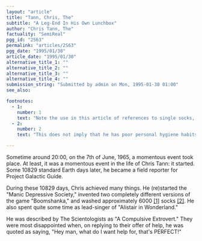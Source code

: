 ```yaml
---
layout: "article"
title: "Tann, Chris, The"
subtitle: "A Leg-End In His Own Lunchbox"
author: "Chris Tann, The"
factuality: "SemiReal"
pgg_id: "2S63"
permalink: "articles/2S63"
pgg_date: "1995/01/30"
article_date: "1995/01/30"
alternative_title_1: ""
alternative_title_2: ""
alternative_title_3: ""
alternative_title_4: ""
submission_string: "Submitted by admin on Mon, 1995-01-30 01:00"
see_also:

footnotes: 
  - 1:
    number: 1
    text: "Note the use in this article of references to single socks, not pairs. It is in the authors opinion that socks are rarely in pairs, at least, not if they can avoid it."
  - 2:
    number: 2
    text: "This does not imply that he has poor personal hygiene habits; he just goes barefoot an awful lot."

---
```

<div>
<p>Sometime around 20:00, on the 7th of June, 1965, a momentous event took place. At least, it was a momentous event in the life of Chris Tann: it started. Some 10829 standard Earth days later, he became a field reporter for Project Galactic Guide.</p>
<p>During these 10829 days, Chris achieved many things. He (re)started the "Manic Depressive Society," invented two completely different versions of the game "Boomshanka," and washed approximately 6000 <a href="#footnote-body.1" name="footnote-link.1" class="footnote-link">[1]</a> socks <a href="#footnote-body.2" name="footnote-link.2" class="footnote-link">[2]</a>. He also spent quite some time as lead-singer of "Alistair in Wonderland."</p>
<p>He was described by The Scientologists as "A Compulsive Extrovert." They were most disappointed when, on replying to their offer of help, he was quoted as saying, "Hey man, what do I want help for, that's PERFECT!"</p>
</div>
